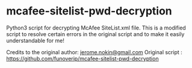 # mcafee-sitelist-pwd-decryption
 Python3 script for decrypting McAfee SiteList.xml file. 
 This is a modified script to resolve certain errors in the original script and to make it easily understandable for me!

 Credits to the original author: jerome.nokin@gmail.com 
 Original script :               https://github.com/funoverip/mcafee-sitelist-pwd-decryption
 
